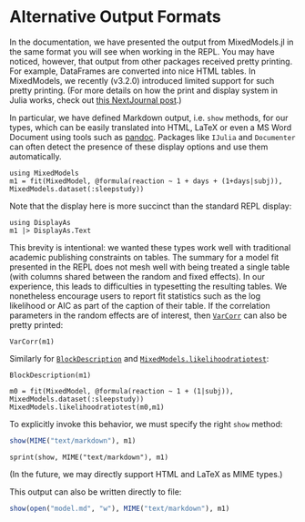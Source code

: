 # Alternative Output Formats

In the documentation, we have presented the output from MixedModels.jl in the same format you will see when working in the REPL.
You may have noticed, however, that output from other packages received pretty printing.
For example, DataFrames are converted into nice HTML tables.
In MixedModels, we recently (v3.2.0) introduced limited support for such pretty printing.
(For more details on how the print and display system in Julia works, check out [this NextJournal post](https://nextjournal.com/sdanisch/julias-display-system).)

In particular, we have defined Markdown output, i.e. `show` methods, for our types, which can be easily translated into HTML, LaTeX or even a MS Word Document using tools such as [pandoc](https://pandoc.org/).
Packages like `IJulia` and `Documenter` can often detect the presence of these display options and use them automatically.


```@example Main
using MixedModels
m1 = fit(MixedModel, @formula(reaction ~ 1 + days + (1+days|subj)), MixedModels.dataset(:sleepstudy))
```

Note that the display here is more succinct than the standard REPL display:

```@example Main
using DisplayAs
m1 |> DisplayAs.Text
```

This brevity is intentional: we wanted these types work well with traditional academic publishing constraints on tables.
The summary for a model fit presented in the REPL does not mesh well with being treated a single table (with columns shared between the random and fixed effects).
In our experience, this leads to difficulties in typesetting the resulting tables.
We nonetheless encourage users to report fit statistics such as the log likelihood or AIC as part of the caption of their table.
If the correlation parameters in the random effects are of interest, then [`VarCorr`](@ref) can also be pretty printed:

```@example Main
VarCorr(m1)
```

Similarly for [`BlockDescription`](@ref) and [`MixedModels.likelihoodratiotest`](@ref):

```@example Main
BlockDescription(m1)
```

```@example Main
m0 = fit(MixedModel, @formula(reaction ~ 1 + (1|subj)), MixedModels.dataset(:sleepstudy))
MixedModels.likelihoodratiotest(m0,m1)
```

To explicitly invoke this behavior, we must specify the right `show` method:
```julia
show(MIME("text/markdown"), m1)
```
```@eval
sprint(show, MIME("text/markdown"), m1)
```

(In the future, we may directly support HTML and LaTeX as MIME types.)

This output can also be written directly to file:

```julia
show(open("model.md", "w"), MIME("text/markdown"), m1)
```
